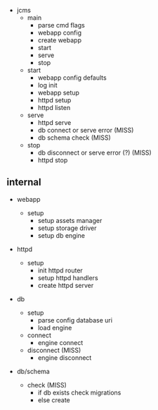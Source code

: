 * jcms
	* main
		* parse cmd flags
		* webapp config
		* create webapp
		* start
		* serve
		* stop
	* start
		* webapp config defaults
		* log init
		* webapp setup
		* httpd setup
		* httpd listen
	* serve
		* httpd serve
		* db connect or serve error (MISS)
		* db schema check (MISS)
	* stop
		* db disconnect or serve error (?) (MISS)
		* httpd stop

## internal

* webapp
	* setup
		* setup assets manager
		* setup storage driver
		* setup db engine

* httpd
	* setup
		* init httpd router
		* setup httpd handlers
		* create httpd server

* db
	* setup
		* parse config database uri
		* load engine
	* connect
		* engine connect
	* disconnect (MISS)
		* engine disconnect

* db/schema
	* check (MISS)
		* if db exists check migrations
		* else create

